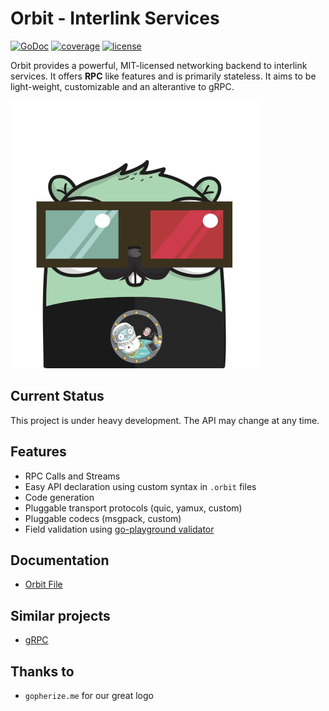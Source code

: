 # Orbit - Interlink Services

[![GoDoc](https://godoc.org/github.com/desertbit/orbit?status.svg)](https://godoc.org/github.com/desertbit/orbit)
[![coverage](https://codecov.io/gh/desertbit/orbit/branch/master/graph/badge.svg)](https://codecov.io/gh/desertbit/orbit/branch/master)
[![license](https://img.shields.io/github/license/desertbit/orbit.svg)](https://opensource.org/licenses/MIT)

Orbit provides a powerful, MIT-licensed networking backend to interlink services. It offers **RPC** like features and is primarily stateless. It aims to be light-weight, customizable and an alterantive to gRPC.

![LOGO](images/logo_small.png)

## Current Status
This project is under heavy development. The API may change at any time. 

## Features
- RPC Calls and Streams
- Easy API declaration using custom syntax in `.orbit` files
- Code generation
- Pluggable transport protocols (quic, yamux, custom)
- Pluggable codecs (msgpack, custom)
- Field validation using [go-playground validator](https://github.com/go-playground/validator/)
  
## Documentation
- [Orbit File](docs/orbit-file.md)

## Similar projects
- [gRPC](https://github.com/grpc/grpc-go)

## Thanks to
- `gopherize.me` for our great logo